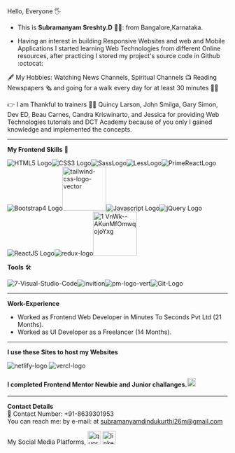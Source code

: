 Hello, Everyone :raised_hand_with_fingers_splayed:

* This is **Subramanyam Sreshty.D** 👨‍💻:   from Bangalore,Karnataka.

* Having an interest in building Responsive Websites and web and Mobile Applications I started learning Web Technologies from different Online resources, after practicing I stored my project's source code in Github :octocat:

🖋️ My Hobbies: Watching News Channels, Spiritual Channels :tv: Reading Newspapers 🗞️ and going for a walk every day for at least 30 minutes 🚶‍♂️

:point_right: I am Thankful to trainers :man_teacher: Quincy Larson, John Smilga, Gary Simon, Dev ED, Beau Carnes, Candra Kriswinarto, and Jessica for providing Web Technologies tutorials and DCT Academy because of you only I gained knowledge and implemented the concepts.

---

**My Frontend Skills** :metal:

![HTML5 Logo](https://user-images.githubusercontent.com/57181459/122751581-97a0b900-d2ad-11eb-92ec-25eba3847576.JPG)![CSS3 Logo](https://user-images.githubusercontent.com/57181459/122751588-98d1e600-d2ad-11eb-92a8-22e0d12f599d.png)![SassLogo](https://user-images.githubusercontent.com/57181459/122751603-9e2f3080-d2ad-11eb-8baf-486e35711217.png)![LessLogo](https://user-images.githubusercontent.com/57181459/224227852-5319c3d9-74d9-4777-ac1c-3f0e55735bcc.png)![PrimeReactLogo](https://user-images.githubusercontent.com/57181459/224227862-403f37f0-8258-4009-9b82-c5952eb8f08b.jpg)
![Bootstrap4 Logo](https://user-images.githubusercontent.com/57181459/122751607-9ec7c700-d2ad-11eb-937f-3a1875693e85.jpg)<img width="100" alt="tailwind-css-logo-vector" src="https://user-images.githubusercontent.com/57181459/215065284-41090e4c-5ef7-4a6b-aa5c-62a219dc3f68.png">![Javascript Logo](https://user-images.githubusercontent.com/57181459/122751608-9f605d80-d2ad-11eb-84f6-af72bd2b3794.jpg)![jQuery Logo](https://user-images.githubusercontent.com/57181459/122751639-a6876b80-d2ad-11eb-88f1-63ec9541aad0.png)![ReactJS Logo](https://user-images.githubusercontent.com/57181459/122751612-9ff8f400-d2ad-11eb-8137-ed37be98629d.png)![redux-logo](https://user-images.githubusercontent.com/57181459/142138278-4bd7cc80-f7d7-4c21-8d59-d8b839b4f259.jpg)<img width="100" alt="1 VnWk--AKunMfOmwqojoYxg" src="https://user-images.githubusercontent.com/57181459/215065923-3518cdc9-6280-4a1c-8bb3-46f8ca3977ba.png">

**Tools** :hammer_and_wrench:

![7-Visual-Studio-Code](https://user-images.githubusercontent.com/57181459/142139339-549b4a48-f5bd-4542-942d-7152141bda8e.jpg)![invition](https://user-images.githubusercontent.com/57181459/142139388-85c00271-b4c0-4d90-92c6-a6869b3fed5f.png)![pm-logo-vert](https://user-images.githubusercontent.com/57181459/142139312-4e01106e-c1a4-4485-837e-194b69aea0b4.jpg)![Git-Logo](https://user-images.githubusercontent.com/57181459/215066979-977c3c4a-e262-47de-a44a-832018aa9e6f.jpg)

---

**Work-Experience**
  * Worked as Frontend Web Developer in Minutes To Seconds Pvt Ltd (21 Months).
  * Worked as UI Developer as a Freelancer (14 Months).
 ---

**I use these Sites to host my Websites**

![netlify-logo](https://user-images.githubusercontent.com/57181459/122751660-ae471000-d2ad-11eb-8bf2-0611a5c698d3.jpg)
![vercl-logo](https://user-images.githubusercontent.com/57181459/122751671-b1da9700-d2ad-11eb-8090-923a91c14b04.png)

#### I completed Frontend Mentor Newbie and Junior challanges.[<img src='https://www.frontendmentor.io/static/images/logo-desktop.svg' height='20' alt='front-end-mentor'>](https://www.frontendmentor.io/profile/Subbu23M)

---
**Contact Details** <br/>
:calling: Contact Number: +91-8639301953 <br/>
You can reach me: by e-mail: at subramanyamdindukurthi26m@gmail.com

My Social Media Platforms,
[<img src='https://cdn.jsdelivr.net/npm/simple-icons@3.0.1/icons/quora.svg' alt='quora' height='30'>](https://www.quora.com/profile/Subramanyam-Sreshty-D) [<img src='https://findicons.com/files/icons/1982/social_me/60/linkedin.png' height='30' alt='linkedin-logo'/>](https://www.linkedin.com/in/subramanyam-sreshty-d-b16aa21b4/")

